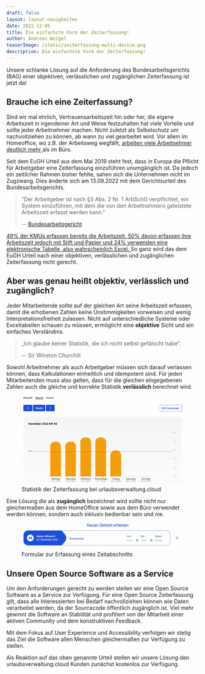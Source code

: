 ```yaml
---
draft: false
layout: layout-neuigkeiten
date: 2022-12-05
title: Die einfachste Form der Zeiterfassung!
author: Andreas Weigel
teaserImage: /static/zeiterfassung-multi-device.png
description: Die einfachste Form der Zeiterfassung!
---
```


Unsere schlanke Lösung auf die Anforderung des Bundesarbeitsgerichts (BAG) einer 
objektiven, verlässlichen und zugänglichen Zeiterfassung ist jetzt da!

<!-- more -->

## Brauche ich eine Zeiterfassung?

Sind wir mal ehrlich, Vertrauensarbeitszeit hin oder her, die eigene Arbeitszeit in irgendeiner Art und Weise festzuhalten
hat viele Vorteile und sollte jeder Arbeitnehmer machen. Nicht zuletzt als Selbstschutz um nachvollziehen zu können,
ab wann zu viel gearbeitet wird. Vor allem im Homeoffice, wo z.B. der Arbeitsweg wegfällt,
<a target="_blank" href="https://www.forbes.com/sites/zakdoffman/2020/03/24/coronavirus-work-from-home-longer-hours-more-distractions-and-this-surprising-privacy-threat/">
arbeiten viele Arbeitnehmer deutlich mehr </a> als im Büro.

Seit dem EuGH Urteil aus dem Mai 2019 steht fest, dass in Europa die Pflicht für Arbeitgeber eine Zeiterfassung einzuführen
unumgänglich ist. Da jedoch ein zeitlicher Rahmen bisher fehlte, sahen sich die Unternehmen nicht im Zugzwang.
Dies änderte sich am 13.09.2022 mit dem Gerichtsurteil des Bundesarbeitsgerichts.

> "Der Arbeitgeber ist nach §3 Abs. 2 Nr. 1 ArbSchG verpflichtet, ein System einzuführen, mit dem die von den Arbeitnehmern geleistete Arbeitszeit erfasst werden kann."
>
> -- <a href="https://www.bundesarbeitsgericht.de/presse/einfuehrung-elektronischer-zeiterfassung-initiativrecht-des-betriebsrats/">Bundesarbeitsgericht</a> 


<a target="_blank" href="https://dup-magazin.de/management/strategie/so-kommen-sie-der-pflicht-zur-arbeitszeiterfassung-nach/">
49% der KMUs erfassen bereits die Arbeitszeit. 50% davon erfassen ihre Arbeitszeit jedoch mit Stift und Papier und 24% verwenden eine
elektronische Tabelle, also wahrscheinlich Excel. </a>
So ganz wird das dem EuGH Urteil nach einer objektiven, verlässlichen und zugänglichen Zeiterfassung nicht gerecht. 

## Aber was genau heißt objektiv, verlässlich und zugänglich?

Jeder Mitarbeitende sollte auf der gleichen Art seine Arbeitszeit erfassen, damit die erhobenen Zahlen keine 
Unstimmigkeiten vorweisen und wenig Interpretationsfreiheit zulassen. Nicht auf unterschiedliche Systeme oder Exceltabellen
schauen zu müssen, ermöglicht eine **objektive** Sicht und ein einfaches Verständnis.

>„Ich glaube keiner Statistik, die ich nicht selbst gefälscht habe“.
>
> -- Sir Winston Churchill
 
Sowohl Arbeitnehmer als auch Arbeitgeber müssen sich darauf verlassen können, dass Kalkulationen einheitlich und idempotent
sind. Für jeden Mitarbeitenden muss also gelten, dass für die gleichen eingegebenen Zahlen auch die gleiche und korrekte
Statistik **verlässlich** berechnet wird.

<div class="flex my-8">
    <figure>
        <picture>
            <source srcset="stats.avif" type="image/avif" />
            <img
              src="stats.png"
              alt="Foo"
              decoding="async"
              loading="lazy"
              class="rounded-lg"
            />
        </picture>
        <figcaption class="text-sm text-center">Statistik der Zeiterfassung bei urlaubsverwaltung.cloud</figcaption>
    </figure>
</div>

Eine Lösung die als **zugänglich** bezeichnet wird sollte nicht nur gleichermaßen aus dem HomeOffice sowie aus dem Büro 
verwendet werden können, sondern auch inklusiv bedienbar sein und nie.

<div class="flex my-8">
    <figure>
        <picture>
            <source srcset="enterslot.avif" type="image/avif" />
            <img
              src="enterslot.png"
              alt="Foo"
              decoding="async"
              loading="lazy"
              class="rounded-lg"
            />
        </picture>
        <figcaption class="text-sm text-center">Formular zur Erfassung eines Zeitabschnitts</figcaption>
    </figure>
</div>


## Unsere Open Source Software as a Service

Um den Anforderungen gerecht zu werden stellen wir eine Open Source Software as a Service zur Verfügung.
Für eine Open Source Zeiterfassung gilt, dass alle Interessierten bei Bedarf nachvollziehen können wie Daten verarbeitet werden, 
da der Sourcecode öffentlich zugänglich ist. Viel mehr gewinnt die Software an Stabilität und profitiert von der
Mitarbeit einer aktiven Community und dem konstruktiven Feedback.

Mit dem Fokus auf User Experience und Accessibility verfolgen wir stetig das Ziel die Software allen Menschen gleichermaßen
zur Verfügung zu stellen.

Als Reaktion auf das oben genannte Urteil stellen wir unsere Lösung den urlaubsverwaltung.cloud Kunden zunächst kostenlos zur Verfügung.
